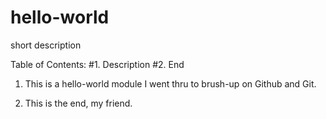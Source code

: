 # hello-world
short description

Table of Contents:
#1. Description
#2. End

1. This is a hello-world module I went thru to brush-up on Github and Git.

2. This is the end, my friend.
